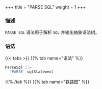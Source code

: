 +++
title = "PARSE SQL"
weight = 1
+++

### 描述

`PARSE SQL` 语法用于解析 `SQL` 并输出抽象语法树。

### 语法

{{< tabs >}}
{{% tab name="语法" %}}
```sql
ParseSql ::=
  'PARSE' sqlStatement 
```
{{% /tab %}}
{{% tab name="铁路图" %}}
<iframe frameborder="0" name="diagram" id="diagram" width="100%" height="100%"></iframe>
{{% /tab %}}
{{< /tabs >}}

### 返回值说明

| 列                       | 说明        |
|-------------------------|-----------|
| parsed_statement        | 解析SQL语句类型 |
| parsed_statement_detail | 解析SQL语句细节 |

### 示例

- 解析 `SQL` 并输出抽象语法树

```sql
PARSE SELECT * FROM t_order;
```

```sql
mysql> PARSE SELECT * FROM t_order;
+----------------------+-------------------------------------------------------------------------------------------------------------------------------------------------------------------------------------------------------------------------------------------------------------------------------------------------------+
| parsed_statement     | parsed_statement_detail                                                                                                                                                                                                                                                                               |
+----------------------+-------------------------------------------------------------------------------------------------------------------------------------------------------------------------------------------------------------------------------------------------------------------------------------------------------+
| MySQLSelectStatement | {"projections":{"startIndex":7,"stopIndex":7,"projections":[{"startIndex":7,"stopIndex":7}],"distinctRow":false},"from":{"tableName":{"startIndex":14,"stopIndex":20,"identifier":{"value":"t_order","quoteCharacter":"NONE"}}},"parameterCount":0,"parameterMarkerSegments":[],"commentSegments":[]} |
+----------------------+-------------------------------------------------------------------------------------------------------------------------------------------------------------------------------------------------------------------------------------------------------------------------------------------------------+
1 row in set (0.01 sec)
```

### 保留字

`PARSE`

### 相关链接

- [保留字](/cn/user-manual/shardingsphere-proxy/distsql/syntax/reserved-word/)